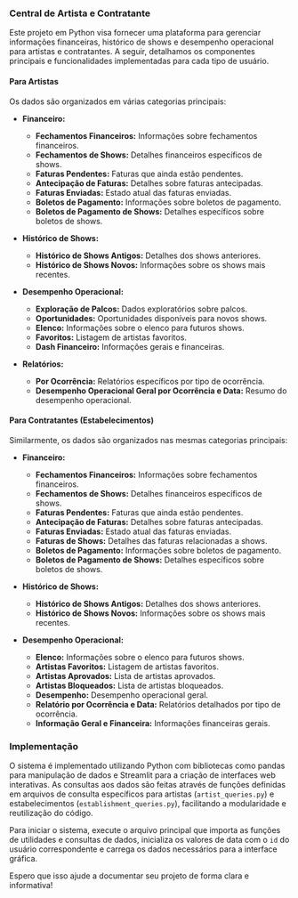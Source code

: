 ### Central de Artista e Contratante

Este projeto em Python visa fornecer uma plataforma para gerenciar informações financeiras, histórico de shows e desempenho operacional para artistas e contratantes. A seguir, detalhamos os componentes principais e funcionalidades implementadas para cada tipo de usuário.

#### Para Artistas

Os dados são organizados em várias categorias principais:

- **Financeiro:**
  - **Fechamentos Financeiros:** Informações sobre fechamentos financeiros.
  - **Fechamentos de Shows:** Detalhes financeiros específicos de shows.
  - **Faturas Pendentes:** Faturas que ainda estão pendentes.
  - **Antecipação de Faturas:** Detalhes sobre faturas antecipadas.
  - **Faturas Enviadas:** Estado atual das faturas enviadas.
  - **Boletos de Pagamento:** Informações sobre boletos de pagamento.
  - **Boletos de Pagamento de Shows:** Detalhes específicos sobre boletos de shows.

- **Histórico de Shows:**
  - **Histórico de Shows Antigos:** Detalhes dos shows anteriores.
  - **Histórico de Shows Novos:** Informações sobre os shows mais recentes.

- **Desempenho Operacional:**
  - **Exploração de Palcos:** Dados exploratórios sobre palcos.
  - **Oportunidades:** Oportunidades disponíveis para novos shows.
  - **Elenco:** Informações sobre o elenco para futuros shows.
  - **Favoritos:** Listagem de artistas favoritos.
  - **Dash Financeiro:** Informações gerais e financeiras.

- **Relatórios:**
  - **Por Ocorrência:** Relatórios específicos por tipo de ocorrência.
  - **Desempenho Operacional Geral por Ocorrência e Data:** Resumo do desempenho operacional.

#### Para Contratantes (Estabelecimentos)

Similarmente, os dados são organizados nas mesmas categorias principais:

- **Financeiro:**
  - **Fechamentos Financeiros:** Informações sobre fechamentos financeiros.
  - **Fechamentos de Shows:** Detalhes financeiros específicos de shows.
  - **Faturas Pendentes:** Faturas que ainda estão pendentes.
  - **Antecipação de Faturas:** Detalhes sobre faturas antecipadas.
  - **Faturas Enviadas:** Estado atual das faturas enviadas.
  - **Faturas de Shows:** Detalhes das faturas relacionadas a shows.
  - **Boletos de Pagamento:** Informações sobre boletos de pagamento.
  - **Boletos de Pagamento de Shows:** Detalhes específicos sobre boletos de shows.

- **Histórico de Shows:**
  - **Histórico de Shows Antigos:** Detalhes dos shows anteriores.
  - **Histórico de Shows Novos:** Informações sobre os shows mais recentes.

- **Desempenho Operacional:**
  - **Elenco:** Informações sobre o elenco para futuros shows.
  - **Artistas Favoritos:** Listagem de artistas favoritos.
  - **Artistas Aprovados:** Lista de artistas aprovados.
  - **Artistas Bloqueados:** Lista de artistas bloqueados.
  - **Desempenho:** Desempenho operacional geral.
  - **Relatório por Ocorrência e Data:** Relatórios detalhados por tipo de ocorrência.
  - **Informação Geral e Financeira:** Informações financeiras gerais.

### Implementação

O sistema é implementado utilizando Python com bibliotecas como pandas para manipulação de dados e Streamlit para a criação de interfaces web interativas. As consultas aos dados são feitas através de funções definidas em arquivos de consulta específicos para artistas (`artist_queries.py`) e estabelecimentos (`establishment_queries.py`), facilitando a modularidade e reutilização do código.

Para iniciar o sistema, execute o arquivo principal que importa as funções de utilidades e consultas de dados, inicializa os valores de data com o `id` do usuário correspondente e carrega os dados necessários para a interface gráfica.

Espero que isso ajude a documentar seu projeto de forma clara e informativa!
